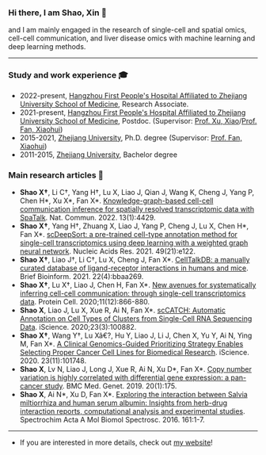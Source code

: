 ### Hi there, I am Shao, Xin 👏

and I am mainly engaged in the research of single-cell and spatial omics, cell-cell communication, and liver disease omics with machine learning and deep learning methods.

---

### Study and work experience 🎓
- 2022-present, [Hangzhou First People's Hospital Affiliated to Zhejiang University School of Medicine](https://www.hz-hospital.com/), Research Associate.
- 2021-present, [Hangzhou First People's Hospital Affiliated to Zhejiang University School of Medicine](https://www.hz-hospital.com/), Postdoc. (Supervisor: [Prof. Xu, Xiao](https://person.zju.edu.cn/0097425)/[Prof. Fan, Xiaohui](https://person.zju.edu.cn/fanxh))
- 2015-2021, [Zhejiang University](https://www.zju.edu.cn/), Ph.D. degree (Supervisor: [Prof. Fan, Xiaohui](https://person.zju.edu.cn/fanxh))
- 2011-2015, [Zhejiang University](https://www.zju.edu.cn/), Bachelor degree

### Main research articles 📑

- __Shao X†__, Li C†, Yang H†, Lu X, Liao J, Qian J, Wang K, Cheng J, Yang P, Chen H*, Xu X*, Fan X*. [Knowledge-graph-based cell-cell communication inference for spatially resolved transcriptomic data with SpaTalk](https://www.nature.com/articles/s41467-022-32111-8). Nat. Commun. 2022. 13(1):4429.
- __Shao X†__, Yang H†, Zhuang X, Liao J, Yang P, Cheng J, Lu X, Chen H*, Fan X*. [scDeepSort: a pre-trained cell-type annotation method for single-cell transcriptomics using deep learning with a weighted graph neural network](https://academic.oup.com/nar/article-lookup/doi/10.1093/nar/gkab775). Nucleic Acids Res. 2021. 49(21):e122.
- __Shao X†__, Liao J†, Li C†, Lu X, Cheng J, Fan X*. [CellTalkDB: a manually curated database of ligand-receptor interactions in humans and mice](https://academic.oup.com/bib/article-lookup/doi/10.1093/bib/bbaa269). Brief Bioinform. 2021. 22(4):bbaa269.
- __Shao X†__, Lu X†, Liao J, Chen H, Fan X*. [New avenues for systematically inferring cell-cell communication: through single-cell transcriptomics data](https://link.springer.com/article/10.1007/s13238-020-00727-5). Protein Cell. 2020;11(12):866-880.
- __Shao X__, Liao J, Lu X, Xue R, Ai N, Fan X*. [scCATCH: Automatic Annotation on Cell Types of Clusters from Single-Cell RNA Sequencing Data](https://www.sciencedirect.com/science/article/pii/S2589004220300663). iScience. 2020;23(3):100882.
- __Shao X†__, Wang Y†, Lu Xâ€?, Hu Y, Liao J, Li J, Chen X, Yu Y, Ai N, Ying M, Fan X*. [A Clinical Genomics-Guided Prioritizing Strategy Enables Selecting Proper Cancer Cell Lines for Biomedical Research](https://linkinghub.elsevier.com/retrieve/pii/S2589-0042(20)30945-7). iScience. 2020. 23(11):101748.
- __Shao X__, Lv N, Liao J, Long J, Xue R, Ai N, Xu D*, Fan X*. [Copy number variation is highly correlated with differential gene expression: a pan-cancer study](https://bmcmedgenet.biomedcentral.com/articles/10.1186/s12881-019-0909-5). BMC Med. Genet. 2019. 20(1):175.
- __Shao X__, Ai N*, Xu D, Fan X*. [Exploring the interaction between Salvia miltiorrhiza and human serum albumin: Insights from herb-drug interaction reports, computational analysis and experimental studies](https://linkinghub.elsevier.com/retrieve/pii/S1386-1425(16)30070-1). Spectrochim Acta A Mol Biomol Spectrosc. 2016. 161:1-7.

---
- If you are interested in more details, check out [my website](https://person.zju.edu.cn/shaoxin)!


